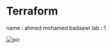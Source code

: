# Terraform
name : ahmed mohamed badaawi
lab : 1

![pic](https://github.com/Badawi02/Terraform/tree/main/lab-2/the-task.png)
